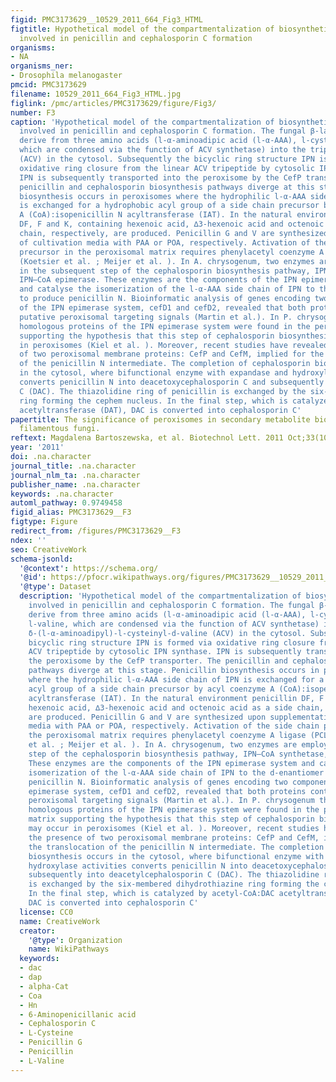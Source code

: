 ```yaml
---
figid: PMC3173629__10529_2011_664_Fig3_HTML
figtitle: Hypothetical model of the compartmentalization of biosynthetic pathways
  involved in penicillin and cephalosporin C formation
organisms:
- NA
organisms_ner:
- Drosophila melanogaster
pmcid: PMC3173629
filename: 10529_2011_664_Fig3_HTML.jpg
figlink: /pmc/articles/PMC3173629/figure/Fig3/
number: F3
caption: 'Hypothetical model of the compartmentalization of biosynthetic pathways
  involved in penicillin and cephalosporin C formation. The fungal β-lactam antibiotics
  derive from three amino acids (l-α-aminoadipic acid (l-α-AAA), l-cysteine, and l-valine,
  which are condensed via the function of ACV synthetase) into the tripeptide δ-(l-α-aminoadipyl)-l-cysteinyl-d-valine
  (ACV) in the cytosol. Subsequently the bicyclic ring structure IPN is formed via
  oxidative ring closure from the linear ACV tripeptide by cytosolic IPN synthase.
  IPN is subsequently transported into the peroxisome by the CefP transporter. The
  penicillin and cephalosporin biosynthesis pathways diverge at this stage. Penicillin
  biosynthesis occurs in peroxisomes where the hydrophilic l-α-AAA side chain of IPN
  is exchanged for a hydrophobic acyl group of a side chain precursor by acyl coenzyme
  A (CoA):isopenicillin N acyltransferase (IAT). In the natural environment penicillin
  DF, F and K, containing hexenoic acid, ∆3-hexenoic acid and octenoic acid as a side
  chain, respectively, are produced. Penicillin G and V are synthesized upon supplementation
  of cultivation media with PAA or POA, respectively. Activation of the side chain
  precursor in the peroxisomal matrix requires phenylacetyl coenzyme A ligase (PCL)
  (Koetsier et al. ; Meijer et al. ). In A. chrysogenum, two enzymes are employed
  in the subsequent step of the cephalosporin biosynthesis pathway, IPN–CoA synthetase,
  IPN–CoA epimerase. These enzymes are the components of the IPN epimerase system
  and catalyse the isomerization of the l-α-AAA side chain of IPN to the d-enantiomer
  to produce penicillin N. Bioinformatic analysis of genes encoding two components
  of the IPN epimerase system, cefD1 and cefD2, revealed that both proteins contain
  putative peroxisomal targeting signals (Martin et al.). In P. chrysogenum the putative
  homologous proteins of the IPN epimerase system were found in the peroxisomal matrix
  supporting the hypothesis that this step of cephalosporin biosynthesis may occur
  in peroxisomes (Kiel et al. ). Moreover, recent studies have revealed the presence
  of two peroxisomal membrane proteins: CefP and CefM, implied for the translocation
  of the penicillin N intermediate. The completion of cephalosporin biosynthesis occurs
  in the cytosol, where bifunctional enzyme with expandase and hydroxylase activities
  converts penicillin N into deacetoxycephalosporin C and subsequently into deacetylcephalosporin
  C (DAC). The thiazolidine ring of penicillin is exchanged by the six-membered dihydrothiazine
  ring forming the cephem nucleus. In the final step, which is catalyzed by acetyl-CoA:DAC
  acetyltransferase (DAT), DAC is converted into cephalosporin C'
papertitle: The significance of peroxisomes in secondary metabolite biosynthesis in
  filamentous fungi.
reftext: Magdalena Bartoszewska, et al. Biotechnol Lett. 2011 Oct;33(10):1921-1931.
year: '2011'
doi: .na.character
journal_title: .na.character
journal_nlm_ta: .na.character
publisher_name: .na.character
keywords: .na.character
automl_pathway: 0.9749458
figid_alias: PMC3173629__F3
figtype: Figure
redirect_from: /figures/PMC3173629__F3
ndex: ''
seo: CreativeWork
schema-jsonld:
  '@context': https://schema.org/
  '@id': https://pfocr.wikipathways.org/figures/PMC3173629__10529_2011_664_Fig3_HTML.html
  '@type': Dataset
  description: 'Hypothetical model of the compartmentalization of biosynthetic pathways
    involved in penicillin and cephalosporin C formation. The fungal β-lactam antibiotics
    derive from three amino acids (l-α-aminoadipic acid (l-α-AAA), l-cysteine, and
    l-valine, which are condensed via the function of ACV synthetase) into the tripeptide
    δ-(l-α-aminoadipyl)-l-cysteinyl-d-valine (ACV) in the cytosol. Subsequently the
    bicyclic ring structure IPN is formed via oxidative ring closure from the linear
    ACV tripeptide by cytosolic IPN synthase. IPN is subsequently transported into
    the peroxisome by the CefP transporter. The penicillin and cephalosporin biosynthesis
    pathways diverge at this stage. Penicillin biosynthesis occurs in peroxisomes
    where the hydrophilic l-α-AAA side chain of IPN is exchanged for a hydrophobic
    acyl group of a side chain precursor by acyl coenzyme A (CoA):isopenicillin N
    acyltransferase (IAT). In the natural environment penicillin DF, F and K, containing
    hexenoic acid, ∆3-hexenoic acid and octenoic acid as a side chain, respectively,
    are produced. Penicillin G and V are synthesized upon supplementation of cultivation
    media with PAA or POA, respectively. Activation of the side chain precursor in
    the peroxisomal matrix requires phenylacetyl coenzyme A ligase (PCL) (Koetsier
    et al. ; Meijer et al. ). In A. chrysogenum, two enzymes are employed in the subsequent
    step of the cephalosporin biosynthesis pathway, IPN–CoA synthetase, IPN–CoA epimerase.
    These enzymes are the components of the IPN epimerase system and catalyse the
    isomerization of the l-α-AAA side chain of IPN to the d-enantiomer to produce
    penicillin N. Bioinformatic analysis of genes encoding two components of the IPN
    epimerase system, cefD1 and cefD2, revealed that both proteins contain putative
    peroxisomal targeting signals (Martin et al.). In P. chrysogenum the putative
    homologous proteins of the IPN epimerase system were found in the peroxisomal
    matrix supporting the hypothesis that this step of cephalosporin biosynthesis
    may occur in peroxisomes (Kiel et al. ). Moreover, recent studies have revealed
    the presence of two peroxisomal membrane proteins: CefP and CefM, implied for
    the translocation of the penicillin N intermediate. The completion of cephalosporin
    biosynthesis occurs in the cytosol, where bifunctional enzyme with expandase and
    hydroxylase activities converts penicillin N into deacetoxycephalosporin C and
    subsequently into deacetylcephalosporin C (DAC). The thiazolidine ring of penicillin
    is exchanged by the six-membered dihydrothiazine ring forming the cephem nucleus.
    In the final step, which is catalyzed by acetyl-CoA:DAC acetyltransferase (DAT),
    DAC is converted into cephalosporin C'
  license: CC0
  name: CreativeWork
  creator:
    '@type': Organization
    name: WikiPathways
  keywords:
  - dac
  - dap
  - alpha-Cat
  - Coa
  - Hn
  - 6-Aminopenicillanic acid
  - Cephalosporin C
  - L-Cysteine
  - Penicillin G
  - Penicillin
  - L-Valine
---
```

